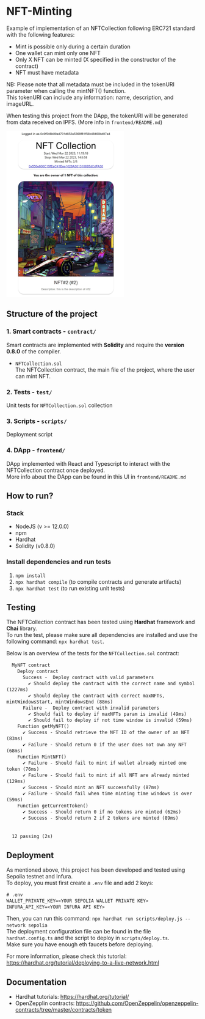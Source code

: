 # NFT-Minting

Example of implementation of an NFTCollection following ERC721 standard with the following features: 
* Mint is possible only during a certain duration 
* One wallet can mint only one NFT
* Only X NFT can be minted (X specified in the constructor of the contract)
* NFT must have metadata

NB: Please note that all metadata must be included in the tokenURI parameter when calling the mintNFT() function.  
This tokenURI can include any information: name, description, and imageURL.  

When testing this project from the DApp, the tokenURI will be generated from data received on IPFS.  (More info in `frontend/README.md`)

<img src="./frontend/public/tests/myNFT.jpg" width="309" height="435">


## Structure of the project
### 1. Smart contracts - `contract/` 
Smart contracts are implemented with **Solidity** and require the **version 0.8.0** of the compiler. 
* `NFTCollection.sol`  
The NFTCollection contract, the main file of the project, where the user can mint NFT.

### 2. Tests - `test/`
Unit tests for `NFTCollection.sol` collection

### 3. Scripts - `scripts/`
Deployment script

### 4. DApp - `frontend/`  
DApp implemented with React and Typescript to interact with the NFTCollection contract once deployed.  
More info about the DApp can be found in this UI in `frontend/README.md`

## How to run?
### Stack
* NodeJS (v >= 12.0.0)
* npm 
* Hardhat 
* Solidity (v0.8.0)

### Install dependencies and run tests
1. `npm install`
2. `npx hardhat compile` (to compile contracts and generate artifacts)
3. `npx hardhat test` (to run existing unit tests)  

## Testing
The NFTCollection contract has been tested using **Hardhat** framework and **Chai** library.   
To run the test, please make sure all dependencies are installed and use the following command: `npx hardhat test`.

Below is an overview of the tests for the `NFTCollection.sol` contract: 
```
  MyNFT contract
    Deploy contract
      Success -  Deploy contract with valid parameters
        ✔ Should deploy the contract with the correct name and symbol (1227ms)
        ✔ Should deploy the contract with correct maxNFTs, mintWindowsStart, mintWindowsEnd (88ms)
      Failure -  Deploy contract with invalid parameters
        ✔ Should fail to deploy if maxNFTs param is invalid (49ms)
        ✔ Should fail to deploy if not time window is invalid (59ms)
    Function getMyNFT()
      ✔ Success - Should retrieve the NFT ID of the owner of an NFT (83ms)
      ✔ Failure - Should return 0 if the user does not own any NFT (68ms)
    Function MintNFT()
      ✔ Failure - Should fail to mint if wallet already minted one token (76ms)
      ✔ Failure - Should fail to mint if all NFT are already minted (129ms)
      ✔ Success - Should mint an NFT successfully (87ms)
      ✔ Failure - Should fail when time minting time windows is over (59ms)
    Function getCurrentToken()
      ✔ Success - Should return 0 if no tokens are minted (62ms)
      ✔ Success - Should return 2 if 2 tokens are minted (89ms)


  12 passing (2s)
```

## Deployment
As mentioned above, this project has been developed and tested using Sepolia testnet and Infura.   
To deploy, you must first create a `.env` file and add 2 keys:
```
# .env 
WALLET_PRIVATE_KEY=<YOUR SEPOLIA WALLET PRIVATE KEY>
INFURA_API_KEY=<YOUR INFURA API KEY>
```


Then, you can run this command: `npx hardhat run scripts/deploy.js --network sepolia`  
The deployment configuration file can be found in the file `hardhat.config.ts` and the script to deploy in `scripts/deploy.ts`.    
Make sure you have enough eth faucets before deploying. 

For more information, please check this tutorial: https://hardhat.org/tutorial/deploying-to-a-live-network.html



## Documentation
* Hardhat tutorials: https://hardhat.org/tutorial/
* OpenZepplin contracts: https://github.com/OpenZeppelin/openzeppelin-contracts/tree/master/contracts/token
